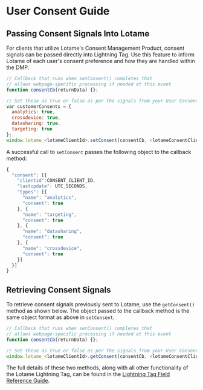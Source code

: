 # User Consent Guide

## Passing Consent Signals Into Lotame

For clients that utilize Lotame's Consent Management Product, consent signals can be passed directly into Lightning Tag. Use this feature to inform Lotame of each user's consent preference and how they are handled within the DMP.

```javascript
// Callback that runs when setConsent() completes that
// allows webpage-specific processing if needed at this event
function consentCb(returnData) {};

// Set these as true or false as per the signals from your User Consent process
var customerConsents = {
  analytics: true,
  crossdevice: true,
  datasharing: true,
  targeting: true
};
window.lotame_<lotameClientId>.setConsent(consentCb, <lotameConsentClientId>, customerConsents);
```

A successful call to `setConsent` passes the following object to the callback method:

```javascript
{
  "consent": [{
    "clientid":CONSENT_CLIENT_ID,
    "lastupdate": UTC_SECONDS,
    "types": [{
      "name": "analytics",
      "consent": true
    }, {
      "name": "targeting",
      "consent": true
    }, {
      "name": "datasharing",
      "consent": true
    }, {
      "name": "crossdevice",
      "consent": true
    }]
  }]
}
```

## Retrieving Consent Signals

To retrieve consent signals previously sent to Lotame, use the `getConsent()` method as shown below. The object passed to the callback method is the same object format as above in `setConsent`.

```javascript
// Callback that runs when setConsent() completes that
// allows webpage-specific processing if needed at this event
function consentCb(returnData) {};

// Set these as true or false as per the signals from your User Consent process
window.lotame_<lotameClientId>.getConsent(consentCb, <lotameConsentClientId>);
```

The full details of these two methods, along with all other functionality of the Lotame Lightning Tag, can be found in the [Lightning Tag Field Reference Guide](lightning-tag/detailed-reference.md).

